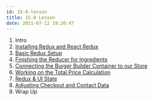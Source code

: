 ```yaml
---
id: 15-0-lesson
title: 15.0 Lesson
date: 2021-07-12 19:20:47
---
```


1. Intro
2. [Installing Redux and React Redux](15-02-installing-redux-and-react-redux)
3. [Basic Redux Setup](15-03-basic-redux-setup)
4. [Finishing the Reducer for Ingredients](15-04-finishing-reducer-for-ingredients)
5. [Connecting the Burger Builder Container to our Store](15-05-connecting-burger-builder-container-to-our-store)
6. [Working on the Total Price Calculation](15-06-working-on-the-total-price-calculation)
7. [Redux & UI State](15-07-redux-and-ui-state)
8. [Adjusting Checkout and Contact Data](15-08-adjusting-checkout-and-contact-data)
9. Wrap Up
